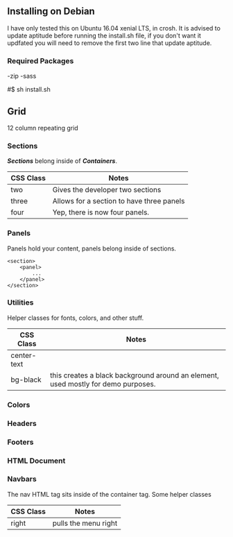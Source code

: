 ## Installing on Debian
I have only tested this on Ubuntu 16.04 xenial LTS, in crosh. It is advised to update aptitude before running the install.sh file, if you don't want it updfated you will need to remove the first two line that update aptitude.

### Required Packages
-zip
-sass

#$ sh install.sh

## Grid
12 column repeating grid

### Sections
***Sections*** belong inside of ***Containers***.

CSS Class|Notes
---------|-----
two|Gives the developer two sections
three|Allows for a section to have three panels
four|Yep, there is now four panels.

### Panels
Panels hold your content, panels belong inside of sections.

```
<section>
	<panel>
		...
	</panel>
</section>
```

### Utilities
Helper classes for fonts, colors, and other stuff.

CSS Class|Notes
---------|-----
center-text|
bg-black|this creates a black background around an element, used mostly for demo purposes. 

### Colors

### Headers

### Footers

### HTML Document

### Navbars
The nav HTML tag sits inside of the container tag. Some helper classes

CSS Class|Notes
---------|-----
right|pulls the menu right
